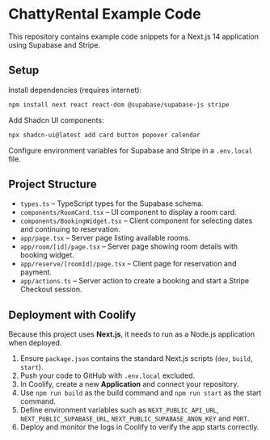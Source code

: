 # ChattyRental Example Code

This repository contains example code snippets for a Next.js 14 application using Supabase and Stripe.

## Setup

Install dependencies (requires internet):

```bash
npm install next react react-dom @supabase/supabase-js stripe
```

Add Shadcn UI components:

```bash
npx shadcn-ui@latest add card button popover calendar
```

Configure environment variables for Supabase and Stripe in a `.env.local` file.

## Project Structure

- `types.ts` – TypeScript types for the Supabase schema.
- `components/RoomCard.tsx` – UI component to display a room card.
- `components/BookingWidget.tsx` – Client component for selecting dates and continuing to reservation.
- `app/page.tsx` – Server page listing available rooms.
- `app/room/[id]/page.tsx` – Server page showing room details with booking widget.
- `app/reserve/[roomId]/page.tsx` – Client page for reservation and payment.
- `app/actions.ts` – Server action to create a booking and start a Stripe Checkout session.

## Deployment with Coolify

Because this project uses **Next.js**, it needs to run as a Node.js application when deployed.

1. Ensure `package.json` contains the standard Next.js scripts (`dev`, `build`, `start`).
2. Push your code to GitHub with `.env.local` excluded.
3. In Coolify, create a new **Application** and connect your repository.
4. Use `npm run build` as the build command and `npm run start` as the start command.
5. Define environment variables such as `NEXT_PUBLIC_API_URL`, `NEXT_PUBLIC_SUPABASE_URL`, `NEXT_PUBLIC_SUPABASE_ANON_KEY` and `PORT`.
6. Deploy and monitor the logs in Coolify to verify the app starts correctly.
